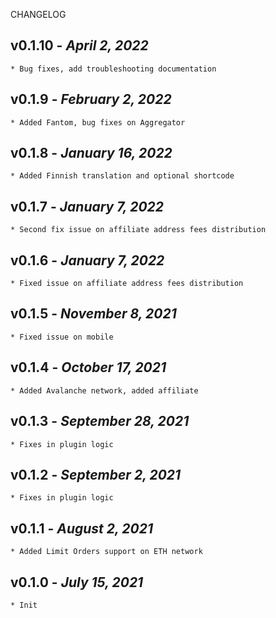 CHANGELOG

## v0.1.10 - _April 2, 2022_

    * Bug fixes, add troubleshooting documentation

## v0.1.9 - _February 2, 2022_

    * Added Fantom, bug fixes on Aggregator

## v0.1.8 - _January 16, 2022_

    * Added Finnish translation and optional shortcode

## v0.1.7 - _January 7, 2022_

    * Second fix issue on affiliate address fees distribution

## v0.1.6 - _January 7, 2022_

    * Fixed issue on affiliate address fees distribution

## v0.1.5 - _November 8, 2021_

    * Fixed issue on mobile

## v0.1.4 - _October 17, 2021_

    * Added Avalanche network, added affiliate

## v0.1.3 - _September 28, 2021_

    * Fixes in plugin logic

## v0.1.2 - _September 2, 2021_

    * Fixes in plugin logic

## v0.1.1 - _August 2, 2021_

    * Added Limit Orders support on ETH network

## v0.1.0 - _July 15, 2021_

    * Init
